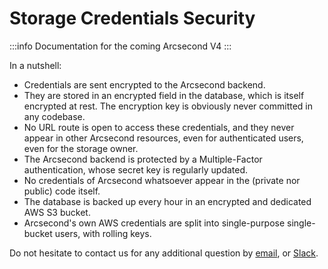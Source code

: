 Storage Credentials Security
===

:::info
Documentation for the coming Arcsecond V4
:::

In a nutshell:

- Credentials are sent encrypted to the Arcsecond backend.
- They are stored in an encrypted field in the database, which is itself encrypted at rest. The encryption key is
  obviously never committed in any codebase.
- No URL route is open to access these credentials, and they never appear in other Arcsecond resources, even for
  authenticated users, even for the storage owner.
- The Arcsecond backend is protected by a Multiple-Factor authentication, whose secret key is regularly updated.
- No credentials of Arcsecond whatsoever appear in the (private nor public) code itself.
- The database is backed up every hour in an encrypted and dedicated AWS S3 bucket.
- Arcsecond's own AWS credentials are split into single-purpose single-bucket users, with rolling keys.

Do not hesitate to contact us for any additional question by [email](mailto:cedric@arcsecond.io),
or [Slack](https://join.slack.com/t/arcsecond-io/shared_invite/zt-yvsehzjl-jExYLVWzwuslMJum7r2GiA).
